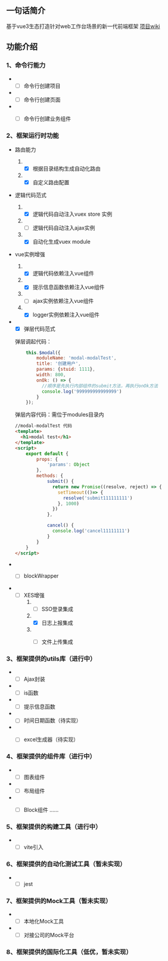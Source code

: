## 一句话简介
基于vue3生态打造针对web工作台场景的新一代前端框架
[项目wiki](https://wiki.zhiyinlou.com/pages/viewpage.action?pageId=126791847)


## 功能介绍

### 1、命令行能力
- - [ ] 命令行创建项目
- - [ ] 命令行创建页面
- - [ ] 命令行创建业务组件


### 2、框架运行时功能
- 路由能力
    1. - [x] 根据目录结构生成自动化路由
    2. - [x] 自定义路由配置

- 逻辑代码范式
    1. - [x] 逻辑代码自动注入vuex store 实例
    2. - [ ] 逻辑代码自动注入ajax实例
    3. - [x] 自动化生成vuex module

- vue实例增强
    1. - [x] 逻辑代码依赖注入vue组件
    2. - [x] 提示信息函数依赖注入vue组件
    3. - [ ] ajax实例依赖注入vue组件
    4. - [x] logger实例依赖注入vue组件

- - [x] 弹层代码范式

   弹层调起代码：
    ```js
        this.$modal({
            moduleName: 'modal-modalTest',
            title: '创建用户',
            params: {stuid: 1111},
            width: 800,
            onOk: () => {
              //顺序是先执行内部组件的submit方法，再执行onOk方法
              console.log('999999999999999')
            }
        });

  ````

    弹层内容代码：需位于modules目录内

    ````html
    //modal-modalTest 代码
    <template>
      <h1>modal test</h1>
    </template>
    <script>
        export default {
            props: {
                'params': Object
            },
            methods: {
                submit() {
                  return new Promise((resolve, reject) => {
                    setTimeout(()=> {
                      resolve('submit111111111')
                    }, 1000)
                  })
                },

                cancel() {
                  console.log('cancel11111111')
                }
            }
        }
    </script>
    ````

- - [ ] blockWrapper


- - [ ] XES增强
    1. - [ ] SSO登录集成
    2. - [x] 日志上报集成
    3. - [ ] 文件上传集成



### 3、框架提供的utils库（进行中）
- - [ ] Ajax封装
- - [ ] is函数
- - [ ] 提示信息函数
- - [ ] 时间日期函数（待实现）
- - [ ] excel生成器（待实现）


### 4、框架提供的组件库（进行中）
- - [ ] 图表组件
- - [ ] 布局组件
- - [ ] Block组件
......


### 5、框架提供的构建工具（进行中）
- - [ ] vite引入

### 6、框架提供的自动化测试工具（暂未实现）
- - [ ] jest

### 7、框架提供的Mock工具（暂未实现）
- - [ ] 本地化Mock工具
- - [ ] 对接公司的Mock平台

### 8、框架提供的国际化工具（低优，暂未实现）
